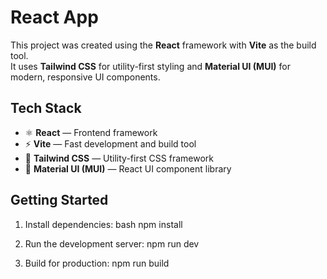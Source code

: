 # React App

This project was created using the **React** framework with **Vite** as the build tool.  
It uses **Tailwind CSS** for utility-first styling and **Material UI (MUI)** for modern, responsive UI components.

## Tech Stack

- ⚛️ **React** — Frontend framework  
- ⚡ **Vite** — Fast development and build tool  
- 🎨 **Tailwind CSS** — Utility-first CSS framework  
- 🧩 **Material UI (MUI)** — React UI component library  

## Getting Started

1. Install dependencies:
  bash
  npm install

2. Run the development server:
  npm run dev

3. Build for production:
  npm run build 